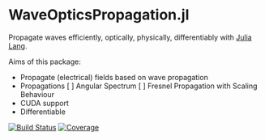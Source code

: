 # WaveOpticsPropagation.jl
Propagate waves efficiently, optically, physically, differentiably with [Julia Lang](https://julialang.org/).


Aims of this package:

* Propagate (electrical) fields based on wave propagation
* Propagations
    [ ] Angular Spectrum
    [ ] Fresnel Propagation with Scaling Behaviour
* CUDA support
* Differentiable

[![Build Status](https://github.com/roflmaostc/WaveOpticsPropagation.jl/actions/workflows/CI.yml/badge.svg?branch=main)](https://github.com/roflmaostc/WaveOpticsPropagation.jl/actions/workflows/CI.yml?query=branch%3Amain)
[![Coverage](https://codecov.io/gh/roflmaostc/WaveOpticsPropagation.jl/branch/main/graph/badge.svg)](https://codecov.io/gh/roflmaostc/WaveOpticsPropagation.jl)
